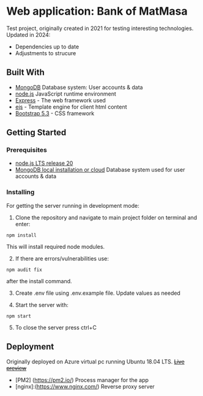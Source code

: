 # Web application: Bank of MatMasa

Test project, originally created in 2021 for testing interesting technologies.
Updated in 2024:
- Dependencies up to date
- Adjustments to strucure

## Built With
* [MongoDB](https://www.mongodb.com/) Database system: User accounts & data
* [node.js](https://nodejs.org/en/) JavaScript runtime environment
* [Express](https://expressjs.com/) - The web framework used
* [ejs](https://ejs.co/) - Template engine for client html content
* [Bootstrap 5.3](https://getbootstrap.com/) - CSS framework


## Getting Started

### Prerequisites

* [node.js LTS release 20](https://nodejs.org/en/)
* [MongoDB local installation or cloud](https://docs.mongodb.com/manual/installation/) Database system used for user accounts & data


### Installing

For getting the server running in development mode:


1. Clone the repository and navigate to main project folder on terminal and enter:

```
npm install
```
This will install required node modules.

2. If there are errors/vulnerabilities use:

```
npm audit fix
```
after the install command.

3. Create .env file using .env.example file. Update values as needed

4. Start the server with:

```
npm start
```

5. To close the server press ctrl+C


## Deployment
Originally deployed on Azure virtual pc running Ubuntu 18.04 LTS.
~~[Live preview](https://matmasa.xyz)~~ 
* [PM2] (https://pm2.io/) Process manager for the app
* [nginx]:(https://www.nginx.com/) Reverse proxy server



